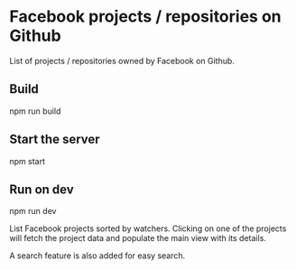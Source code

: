 # Facebook projects / repositories on Github
List of projects / repositories owned by Facebook on Github.

## Build
npm run build

## Start the server
npm start

## Run on dev
npm run dev

List Facebook projects sorted by watchers. Clicking on one of the projects will fetch the project data and populate the main view with its details.

A search feature is also added for easy search.